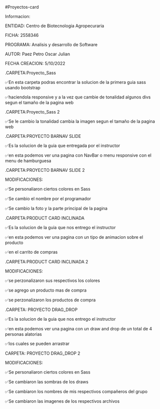 #Proyectos-card

Informacion:

ENTIDAD: Centro de Biotecnologia Agropecuraria

FICHA: 2558346

PROGRAMA: Analisis y desarrollo de Software

AUTOR: Paez Petro Oscar Julian

FECHA CREACION: 5/10/2022

.CARPETA:Proyecto_Sass

✅En esta carpeta podras encontrar la solucion de la primera guia sass usando bootstrap

✅haciendola responsive y a la vez que cambie de tonalidad algunos divs segun el tamaño de la pagina web

.CARPETA:Proyecto_Sass 2

✅Se le cambio
la tonalidad cambia la imagen segun el tamaño de la pagina web

.CARPETA:PROYECTO BARNAV SLIDE

✅Es la solucion de la guia que entregada por el instructor

✅en esta podemos ver una pagina con NavBar o menu responsive con el menu de hamburguesa

.CARPETA:PROYECTO BARNAV SLIDE 2

MODIFICACIONES:

✅Se personaliaron ciertos colores en Sass

✅Se cambio el nombre por el programador

✅Se cambio la foto y la parte principal de la pagina

.CARPETA:PRODUCT CARD INCLINADA

✅Es la solucion de la guia que nos entrego el instructor

✅en esta podemos ver una pagina con un tipo de animacion sobre el producto

✅en el carrito de compras

.CARPETA:PRODUCT CARD INCLINADA 2

MODIFICACIONES:

✅se perzonalizaron sus respectivos los colores

✅se agrego un producto mas de compra

✅se perzonalizaron los productos de compra

.CARPETA: PROYECTO DRAG_DROP

✅Es la solucion de la guia que nos entrego el instructor

✅en esta podemos ver una pagina con un draw and drop de un total de 4 personas alatorias

✅los cuales se pueden arrastrar

CARPETA: PROYECTO DRAG_DROP 2

MODIFICACIONES:

✅Se personaliaron ciertos colores en Sass

✅Se cambiaron las sombras de los draws

✅Se cambiaron los nombres de mis respectivos compañeros del grupo

✅Se cambiaron las imagenes de los  respectivos archivos

